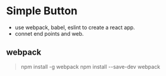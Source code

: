# Simple Button

- use webpack, babel, eslint to create a react app.
- connet end points and web.

## webpack
> npm install -g webpack
> npm install --save-dev webpack